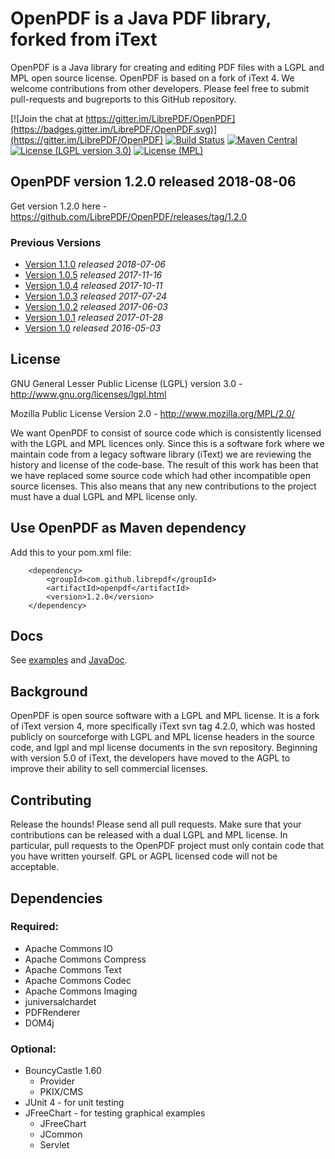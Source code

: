 # OpenPDF is a Java PDF library, forked from iText #

OpenPDF is a Java library for creating and editing PDF files with a LGPL and MPL open source license. OpenPDF is based on a fork of iText 4. We welcome contributions from other developers. Please feel free to submit pull-requests and bugreports to this GitHub repository.

[![Join the chat at https://gitter.im/LibrePDF/OpenPDF](https://badges.gitter.im/LibrePDF/OpenPDF.svg)](https://gitter.im/LibrePDF/OpenPDF) [![Build Status](https://travis-ci.org/LibrePDF/OpenPDF.svg?branch=master)](https://travis-ci.org/LibrePDF/OpenPDF) [![Maven Central](https://maven-badges.herokuapp.com/maven-central/com.github.librepdf/openpdf/badge.svg)](https://maven-badges.herokuapp.com/maven-central/com.github.librepdf/openpdf) [![License (LGPL version 3.0)](https://img.shields.io/badge/license-GNU%20LGPL%20version%203.0-blue.svg?style=flat-square)](http://opensource.org/licenses/LGPL-3.0) [![License (MPL)](https://img.shields.io/badge/license-Mozilla%20Public%20License-yellow.svg?style=flat-square)](http://opensource.org/licenses/MPL-2.0)

## OpenPDF version 1.2.0 released 2018-08-06 ##
Get version 1.2.0 here - https://github.com/LibrePDF/OpenPDF/releases/tag/1.2.0

### Previous Versions
- [Version 1.1.0](https://github.com/LibrePDF/OpenPDF/releases/tag/1.1.0) _released 2018-07-06_
- [Version 1.0.5](https://github.com/LibrePDF/OpenPDF/releases/tag/1.0.5) _released 2017-11-16_
- [Version 1.0.4](https://github.com/LibrePDF/OpenPDF/releases/tag/1.0.4) _released 2017-10-11_
- [Version 1.0.3](https://github.com/LibrePDF/OpenPDF/releases/tag/1.0.3) _released 2017-07-24_
- [Version 1.0.2](https://github.com/LibrePDF/OpenPDF/releases/tag/1.0.2) _released 2017-06-03_
- [Version 1.0.1](https://github.com/LibrePDF/OpenPDF/releases/tag/1.0.1) _released 2017-01-28_
- [Version 1.0](https://github.com/LibrePDF/OpenPDF/releases/tag/1.0) _released 2016-05-03_

## License ##

GNU General Lesser Public License (LGPL) version 3.0 - http://www.gnu.org/licenses/lgpl.html

Mozilla Public License Version 2.0 - http://www.mozilla.org/MPL/2.0/

We want OpenPDF to consist of source code which is consistently licensed with the LGPL and MPL licences only.
Since this is a software fork where we maintain code from a legacy software library (iText) we are reviewing the
history and license of the code-base. The result of this work has been that we have replaced some source code which
had other incompatible open source licenses. This also means that any new contributions to the project must have a dual LGPL and MPL license only.


## Use OpenPDF as Maven dependency
Add this to your pom.xml file:

        <dependency>
            <groupId>com.github.librepdf</groupId>
            <artifactId>openpdf</artifactId>
            <version>1.2.0</version>
        </dependency>

## Docs ##
See [examples](pdf-toolbox/src/test/java/com/lowagie/examples/) and [JavaDoc](https://librepdf.github.io/OpenPDF/docs-1-1-0/).

## Background ##

OpenPDF is open source software with a LGPL and MPL license. It is a fork of iText version 4, more specifically iText svn tag 4.2.0, which was hosted publicly on sourceforge with LGPL and MPL license headers in the source code, and lgpl and mpl license documents in the svn repository.
Beginning with version 5.0 of iText, the developers have moved to the AGPL to improve their ability to sell commercial licenses. 

## Contributing ##
Release the hounds!  Please send all pull requests.
Make sure that your contributions can be released with a dual LGPL and MPL license. In particular, pull requests to the OpenPDF project must only contain code that you have written yourself. GPL or AGPL licensed code will not be acceptable.

## Dependencies ##

### Required: ###

 - Apache Commons IO
 - Apache Commons Compress
 - Apache Commons Text
 - Apache Commons Codec
 - Apache Commons Imaging
 - juniversalchardet
 - PDFRenderer
 - DOM4j

### Optional: ###

  - BouncyCastle 1.60
    - Provider
    - PKIX/CMS
 - JUnit 4 - for unit testing
 - JFreeChart - for testing graphical examples
   - JFreeChart
   - JCommon
   - Servlet
